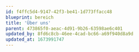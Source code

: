 ```yaml
---
id: f4ffc5d4-9147-42f3-be41-1d773ffacc48
blueprint: bereich
title: 'Über uns'
parent: 473865f0-aeac-4d91-9b26-63598ae6c401
updated_by: 8fd6c8cb-46ee-4cad-bc66-a69f940d8a9d
updated_at: 1673991747
---
```

